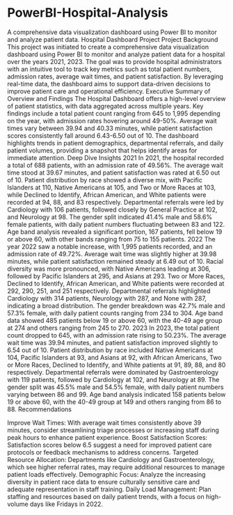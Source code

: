 # PowerBI-Hospital-Analysis
A comprehensive data visualization dashboard using Power BI to monitor and analyze patient data.
Hospital Dashboard Project 
Project Background
This project was initiated to create a comprehensive data visualization dashboard using Power BI to monitor and analyze patient data for a hospital over the years 2021, 2023. The goal was to provide hospital administrators with an intuitive tool to track key metrics such as total patient numbers, admission rates, average wait times, and patient satisfaction. By leveraging real-time data, the dashboard aims to support data-driven decisions to improve patient care and operational efficiency.
Executive Summary of Overview and Findings
The Hospital Dashboard offers a high-level overview of patient statistics, with data aggregated across multiple years. Key findings include a total patient count ranging from 645 to 1,995 depending on the year, with admission rates hovering around 49-50%. Average wait times vary between 39.94 and 40.33 minutes, while patient satisfaction scores consistently fall around 6.43-6.50 out of 10. The dashboard highlights trends in patient demographics, departmental referrals, and daily patient volumes, providing a snapshot that helps identify areas for immediate attention.
Deep Dive Insights
2021
In 2021, the hospital recorded a total of 688 patients, with an admission rate of 49.56%. The average wait time stood at 39.67 minutes, and patient satisfaction was rated at 6.50 out of 10. Patient distribution by race showed a diverse mix, with Pacific Islanders at 110, Native Americans at 105, and Two or More Races at 103, while Declined to Identify, African American, and White patients were recorded at 94, 88, and 83 respectively. Departmental referrals were led by Cardiology with 106 patients, followed closely by General Practice at 102, and Neurology at 98. The gender split indicated 41.4% male and 58.6% female patients, with daily patient numbers fluctuating between 83 and 122. Age band analysis revealed a significant portion, 167 patients, fell below 19 or above 60, with other bands ranging from 75 to 155 patients.
2022
The year 2022 saw a notable increase, with 1,995 patients recorded, and an admission rate of 49.72%. Average wait time was slightly higher at 39.98 minutes, while patient satisfaction remained steady at 6.49 out of 10. Racial diversity was more pronounced, with Native Americans leading at 306, followed by Pacific Islanders at 295, and Asians at 293. Two or More Races, Declined to Identify, African American, and White patients were recorded at 292, 290, 251, and 251 respectively. Departmental referrals highlighted Cardiology with 314 patients, Neurology with 287, and None with 287, indicating a broad distribution. The gender breakdown was 42.7% male and 57.3% female, with daily patient counts ranging from 234 to 304. Age band data showed 485 patients below 19 or above 60, with the 40-49 age group at 274 and others ranging from 245 to 270.
2023
In 2023, the total patient count dropped to 645, with an admission rate rising to 50.23%. The average wait time was 39.94 minutes, and patient satisfaction improved slightly to 6.54 out of 10. Patient distribution by race included Native Americans at 104, Pacific Islanders at 93, and Asians at 92, with African Americans, Two or More Races, Declined to Identify, and White patients at 91, 89, 88, and 80 respectively. Departmental referrals were dominated by Gastroenterology with 119 patients, followed by Cardiology at 102, and Neurology at 89. The gender split was 45.5% male and 54.5% female, with daily patient numbers varying between 86 and 99. Age band analysis indicated 158 patients below 19 or above 60, with the 40-49 group at 149 and others ranging from 86 to 88.
Recommendations

Improve Wait Times: With average wait times consistently above 39 minutes, consider streamlining triage processes or increasing staff during peak hours to enhance patient experience.
Boost Satisfaction Scores: Satisfaction scores below 6.5 suggest a need for improved patient care protocols or feedback mechanisms to address concerns.
Targeted Resource Allocation: Departments like Cardiology and Gastroenterology, which see higher referral rates, may require additional resources to manage patient loads effectively.
Demographic Focus: Analyze the increasing diversity in patient race data to ensure culturally sensitive care and adequate representation in staff training.
Daily Load Management: Plan staffing and resources based on daily patient trends, with a focus on high-volume days like Fridays in 2022.
